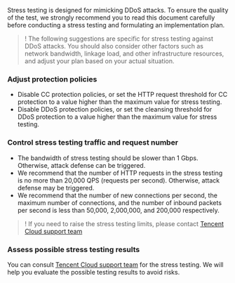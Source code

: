﻿[//]: # (chinagitpath:XXXXX)

Stress testing is designed for mimicking DDoS attacks. To ensure the quality of the test, we strongly recommend you to read this document carefully before conducting a stress testing and formulating an implementation plan.

>! The following suggestions are specific for stress testing against DDoS attacks. You should also consider other factors such as network bandwidth, linkage load, and other infrastructure resources, and adjust your plan based on your actual situation.

### Adjust protection policies
- Disable CC protection policies, or set the HTTP request threshold for CC protection to a value higher than the maximum value for stress testing.
- Disable DDoS protection policies, or set the cleansing threshold for DDoS protection to a value higher than the maximum value for stress testing.

### Control stress testing traffic and request number
- The bandwidth of stress testing should be slower than 1 Gbps. Otherwise,  attack defense can be triggered.
- We recommend that the number of HTTP requests in the stress testing is no more than 20,000 QPS (requests per second). Otherwise,  attack defense may be triggered.
- We recommend that the number of new connections per second, the maximum number of connections, and the number of inbound packets per second is less than 50,000, 2,000,000, and 200,000 respectively.

>! If you need to raise the stress testing limits, please contact [Tencent Cloud support team](https://cloud.tencent.com/about/connect)

### Assess possible stress testing results
You can consult [Tencent Cloud support team](https://cloud.tencent.com/about/connect) for the stress testing. We will help you evaluate the possible testing results to avoid risks.

